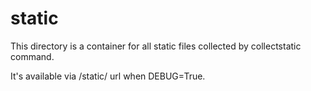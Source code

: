 static
=======================

This directory is a container for all static files collected by collectstatic command.

It's available via /static/ url when DEBUG=True. 